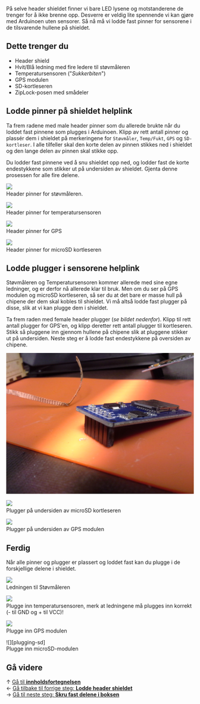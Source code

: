 På selve header shieldet finner vi bare LED lysene og motstanderene de trenger for å ikke brenne opp. Desverre er veldig lite spennende vi kan gjøre med Arduinoen uten sensorer. Så nå må vi lodde fast pinner for sensorene i de tilsvarende hullene på shieldet.

## Dette trenger du

* Header shield
* Hvit/Blå ledning med fire ledere til støvmåleren
* Temperatursensoren ("*Sukkerbiten*")
* GPS modulen
* SD-kortleseren
* ZipLock-posen med smådeler

## Lodde pinner på shieldet helplink

Ta frem radene med male header pinner som du allerede brukte når du loddet fast pinnene som plugges i Arduinoen. Klipp av rett antall pinner og plassér dem i shieldet på merkeringene for `Støvmåler`, `Temp/Fukt`, `GPS` og `SD-kortleser`. I alle tilfeller skal den korte delen av pinnen stikkes ned i shieldet og den lange delen av pinnen skal stikke opp.

Du lodder fast pinnene ved å snu shieldet opp ned, og lodder fast de korte endestykkene som stikker ut på undersiden av shieldet. Gjenta denne prosessen for alle fire delene.

![][header-pins-pm]  
Header pinner for støvmåleren.

![][header-pins-dht]  
Header pinner for temperatursensoren

![][header-pins-gps]  
Header pinner for GPS

![][header-pins-sd]  
Header pinner for microSD kortleseren

## Lodde plugger i sensorene helplink

Støvmåleren og Temperatursensoren kommer allerede med sine egne ledninger, og er derfor nå allerede klar til bruk. Men om du ser på GPS modulen og microSD kortleseren, så ser du at det bare er masse hull på chipene der dem skal kobles til shieldet. Vi må altså lodde fast plugger på disse, slik at vi kan plugge dem i shieldet.

Ta frem raden med female header plugger (*se bildet nedenfor*). Klipp til rett antall plugger for GPS'en, og klipp deretter rett antall plugger til kortleseren. Stikk så pluggene inn gjennom hullene på chipene slik at pluggene stikker ut på undersiden. Neste steg er å lodde fast endestykkene på oversiden av chipene.

![Plassering av pluggene på undersiden av chipen][header-plugs-placement]

![][header-plugs-sd]  
Plugger på undersiden av microSD kortleseren

![][header-plugs-gps]  
Plugger på undersiden av GPS modulen

## Ferdig

Når alle pinner og plugger er plassert og loddet fast kan du plugge i de forskjellige delene i shieldet.

![][plugging-pm]  
Ledningen til Støvmåleren

![][plugging-dht]  
Plugge inn temperatursensoren, merk at ledningene må plugges inn korrekt (- til GND og + til VCC)!

![][plugging-gps]  
Plugge inn GPS modulen


![][plugging-sd]  
Plugge inn microSD-modulen

## Gå videre

&uarr; [Gå til **innholdsfortegnelsen**][home]  
&larr; [Gå tilbake til forrige steg: **Lodde header shieldet**][shield]  
&rarr; [Gå til neste steg: **Skru fast delene i boksen**][skrew]  

[home]: Guide-Bygging-og-Lodding
[shield]: Lodde-header-shield
[skrew]: Skru-fast-komponenter

[header-pins-pm]: 20171019_120102.jpg
[header-pins-dht]: 20171019_121148.jpg
[header-pins-gps]: 20171019_122615.jpg
[header-pins-sd]: 20171019_125617.jpg
[header-plugs-placement]: 20171019_130534.jpg
[header-plugs-gps]: 20171019_122732.jpg
[header-plugs-sd]: 20171019_130550.jpg
[plugging-pm]: 20171019_120201.jpg
[plugging-dht]: 20171019_121343.jpg
[plugging-gps]: 20171019_125500.jpg
